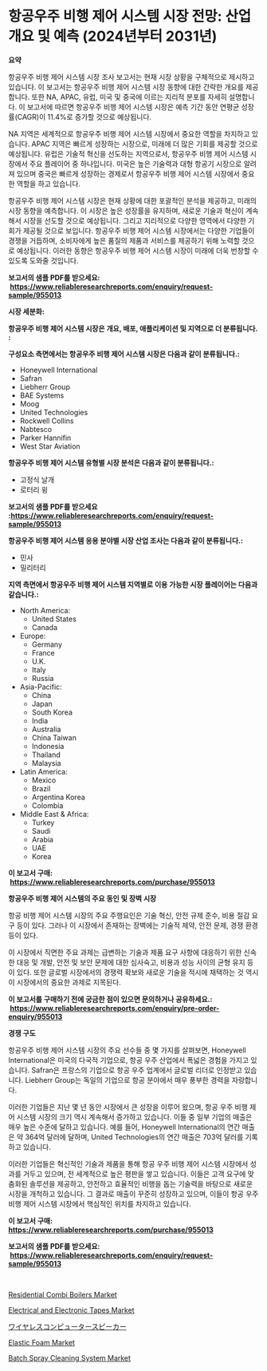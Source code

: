 <p><h1>항공우주 비행 제어 시스템 시장 전망: 산업 개요 및 예측 (2024년부터 2031년)</h1></p><p><strong>요약</strong></p>
<p><p>항공우주 비행 제어 시스템 시장 조사 보고서는 현재 시장 상황을 구체적으로 제시하고 있습니다. 이 보고서는 항공우주 비행 제어 시스템 시장 동향에 대한 간략한 개요를 제공합니다. 또한 NA, APAC, 유럽, 미국 및 중국에 이르는 지리적 분포를 자세히 설명합니다. 이 보고서에 따르면 항공우주 비행 제어 시스템 시장은 예측 기간 동안 연평균 성장률(CAGR)이 11.4%로 증가할 것으로 예상됩니다.</p><p>NA 지역은 세계적으로 항공우주 비행 제어 시스템 시장에서 중요한 역할을 차지하고 있습니다. APAC 지역은 빠르게 성장하는 시장으로, 미래에 더 많은 기회를 제공할 것으로 예상됩니다. 유럽은 기술적 혁신을 선도하는 지역으로서, 항공우주 비행 제어 시스템 시장에서 주요 플레이어 중 하나입니다. 미국은 높은 기술력과 대형 항공기 시장으로 알려져 있으며 중국은 빠르게 성장하는 경제로서 항공우주 비행 제어 시스템 시장에서 중요한 역할을 하고 있습니다.</p><p>항공우주 비행 제어 시스템 시장은 현재 상황에 대한 포괄적인 분석을 제공하고, 미래의 시장 동향을 예측합니다. 이 시장은 높은 성장률을 유지하며, 새로운 기술과 혁신이 계속해서 시장을 선도할 것으로 예상됩니다. 그리고 지리적으로 다양한 영역에서 다양한 기회가 제공될 것으로 보입니다. 항공우주 비행 제어 시스템 시장에서는 다양한 기업들이 경쟁을 거듭하며, 소비자에게 높은 품질의 제품과 서비스를 제공하기 위해 노력할 것으로 예상됩니다. 이러한 동향은 항공우주 비행 제어 시스템 시장이 미래에 더욱 번창할 수 있도록 도와줄 것입니다.</p></p>
<p><strong>보고서의 샘플 PDF를 받으세요: &nbsp;<a href="https://www.reliableresearchreports.com/enquiry/request-sample/955013">https://www.reliableresearchreports.com/enquiry/request-sample/955013</a></strong></p>
<p><strong>시장 세분화:</strong></p>
<p><strong> 항공우주 비행 제어 시스템 시장은 개요, 배포, 애플리케이션 및 지역으로 더 분류됩니다. :</strong></p>
<p><strong>구성요소 측면에서는 항공우주 비행 제어 시스템 시장은 다음과 같이 분류됩니다.:</strong></p>
<p><ul><li>Honeywell International</li><li>Safran</li><li>Liebherr Group</li><li>BAE Systems</li><li>Moog</li><li>United Technologies</li><li>Rockwell Collins</li><li>Nabtesco</li><li>Parker Hannifin</li><li>West Star Aviation</li></ul></p>
<p><strong> 항공우주 비행 제어 시스템 유형별 시장 분석은 다음과 같이 분류됩니다.:</strong></p>
<p><ul><li>고정식 날개</li><li>로터리 윙</li></ul></p>
<p><strong>보고서의 샘플 PDF를 받으세요 :<a href="https://www.reliableresearchreports.com/enquiry/request-sample/955013">https://www.reliableresearchreports.com/enquiry/request-sample/955013</a></strong></p>
<p><strong> 항공우주 비행 제어 시스템 응용 분야별 시장 산업 조사는 다음과 같이 분류됩니다.:</strong></p>
<p><ul><li>민사</li><li>밀리터리</li></ul></p>
<p><strong>지역 측면에서 항공우주 비행 제어 시스템 지역별로 이용 가능한 시장 플레이어는 다음과 같습니다.:</strong></p>
<p><ul>
    <li>
        North America:
        <ul>
            <li>United States</li>
            <li>Canada</li>
        </ul>
    </li>
    <li>
        Europe:
        <ul>
            <li>Germany</li>
            <li>France</li>
            <li>U.K.</li>
            <li>Italy</li>
            <li>Russia</li>
        </ul>
    </li>
    <li>
        Asia-Pacific:
        <ul>
            <li>China</li>
            <li>Japan</li>
            <li>South Korea</li>
            <li>India</li>
            <li>Australia</li>
            <li>China Taiwan</li>
            <li>Indonesia</li>
            <li>Thailand</li>
            <li>Malaysia</li>
        </ul>
    </li>
    <li>
        Latin America:
        <ul>
            <li>Mexico</li>
            <li>Brazil</li>
            <li>Argentina Korea</li>
            <li>Colombia</li>
        </ul>
    </li>
    <li>
        Middle East & Africa:
        <ul>
            <li>Turkey</li>
            <li>Saudi</li>
            <li>Arabia</li>
            <li>UAE</li>
            <li>Korea</li>
        </ul>
    </li>
    </ul></p>
<p><strong>이 보고서 구매: &nbsp;<a href="https://www.reliableresearchreports.com/purchase/955013">https://www.reliableresearchreports.com/purchase/955013</a></strong></p>
<p><strong>항공우주 비행 제어 시스템의 주요 동인 및 장벽 시장</strong></p>
<p><p>항공 비행 제어 시스템 시장의 주요 주행요인은 기술 혁신, 안전 규제 준수, 비용 절감 요구 등이 있다. 그러나 이 시장에서 존재하는 장벽에는 기술적 제약, 안전 문제, 경쟁 환경 등이 있다.</p><p>이 시장에서 직면한 주요 과제는 급변하는 기술과 제품 요구 사항에 대응하기 위한 신속한 대응 및 개발, 안전 및 보안 문제에 대한 심사숙고, 비용과 성능 사이의 균형 유지 등이 있다. 또한 글로벌 시장에서의 경쟁력 확보와 새로운 기술을 적시에 채택하는 것 역시 이 시장에서의 중요한 과제로 지목된다.</p></p>
<p><strong>이 보고서를 구매하기 전에 궁금한 점이 있으면 문의하거나 공유하세요.: &nbsp;<a href="https://www.reliableresearchreports.com/enquiry/pre-order-enquiry/955013">https://www.reliableresearchreports.com/enquiry/pre-order-enquiry/955013</a></strong></p>
<p><strong>경쟁 구도</strong></p>
<p><p>항공우주 비행 제어 시스템 시장의 주요 선수들 중 몇 가지를 살펴보면, Honeywell International은 미국의 다국적 기업으로, 항공 우주 산업에서 폭넓은 경험을 가지고 있습니다. Safran은 프랑스의 기업으로 항공 우주 업계에서 글로벌 리더로 인정받고 있습니다. Liebherr Group는 독일의 기업으로 항공 분야에서 매우 풍부한 경력을 자랑합니다.</p><p>이러한 기업들은 지난 몇 년 동안 시장에서 큰 성장을 이루어 왔으며, 항공 우주 비행 제어 시스템 시장의 크기 역시 계속해서 증가하고 있습니다. 이들 중 일부 기업의 매출은 매우 높은 수준에 달하고 있습니다. 예를 들어, Honeywell International의 연간 매출은 약 364억 달러에 달하며, United Technologies의 연간 매출은 703억 달러를 기록하고 있습니다.</p><p>이러한 기업들은 혁신적인 기술과 제품을 통해 항공 우주 비행 제어 시스템 시장에서 성과를 거두고 있으며, 전 세계적으로 높은 평판을 쌓고 있습니다. 이들은 고객 요구에 맞춤화된 솔루션을 제공하고, 안전하고 효율적인 비행을 돕는 기술력을 바탕으로 새로운 시장을 개척하고 있습니다. 그 결과로 매출이 꾸준히 성장하고 있으며, 이들이 항공 우주 비행 제어 시스템 시장에서 핵심적인 위치를 차지하고 있습니다.</p></p>
<p><strong>이 보고서 구매: &nbsp; <a href="https://www.reliableresearchreports.com/purchase/955013">https://www.reliableresearchreports.com/purchase/955013</a></strong></p>
<p><strong>보고서의 샘플 PDF를 받으세요: &nbsp;<a href="https://www.reliableresearchreports.com/enquiry/request-sample/955013">https://www.reliableresearchreports.com/enquiry/request-sample/955013</a></strong><strong></strong></p>
<p>&nbsp;</p>
<p><p><a href="https://issuu.com/reportprime-2/docs/residential-combi-boilers-market-size-2030.pptx">Residential Combi Boilers Market</a></p><p><a href="https://github.com/GroverBarry/Market-Research-Report-List-4/blob/main/electrical-and-electronic-tapes-market.md">Electrical and Electronic Tapes Market</a></p><p><a href="https://medium.com/@alvaradolanezhpnoeeozz2ue/%E3%83%AF%E3%82%A4%E3%83%A4%E3%83%AC%E3%82%B9%E3%82%B3%E3%83%B3%E3%83%94%E3%83%A5%E3%83%BC%E3%82%BF%E3%83%BC%E3%82%B9%E3%83%94%E3%83%BC%E3%82%AB%E3%83%BC%E5%B8%82%E5%A0%B4-%E3%82%BF%E3%82%A4%E3%83%97-%E3%82%A2%E3%83%97%E3%83%AA%E3%82%B1%E3%83%BC%E3%82%B7%E3%83%A7%E3%83%B3-%E5%9C%B0%E7%90%86%E3%81%AB%E3%82%88%E3%82%8B%E5%8C%85%E6%8B%AC%E7%9A%84%E3%81%AA%E8%A9%95%E4%BE%A1-4e8a6dfda8f9">ワイヤレスコンピュータースピーカー</a></p><p><a href="https://view.publitas.com/reportprime-1/elastic-foam-market-research-report-provides-thorough-industry-overview-which-offers-an-in-depth-analysis-of-product-trends-and-new-market-divisions/">Elastic Foam Market</a></p><p><a href="https://picayune-night-cbd.notion.site/Batch-Spray-Cleaning-System-Market-Research-Report-Unlocks-Analysis-on-the-Market-Financial-Status--e1f56caf20394237ab97f6d1d723889a">Batch Spray Cleaning System Market</a></p></p>